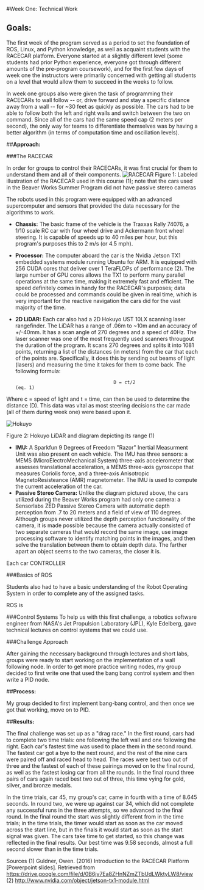 #Week One: Technical Work


## Goals:

  The first week of the program served as a period to set the foundation of ROS, Linux, and Python
  knowledge, as well as acquaint students with the RACECAR platform. Everyone started at a slightly 
  different level (some students had prior Python experience, everyone got through different amounts
  of the pre-program coursework), and for the first few days of week one the instructors were 
  primarily concerned with getting all students on a level that would allow them to succeed in the 
  weeks to follow.
  
  In week one groups also were given the task of programming their RACECARs to wall follow -- or, 
  drive forward and stay a specific distance away from a wall -- for ~30 feet as quickly as possible. 
  The cars had to be able to follow both the left and right walls and switch between the two on 
  command. Since all of the cars had the same speed cap (2 meters per second), the only way 
  for teams to differentiate themselves was by having a better algorithm (in terms of computation 
  time and oscillation levels). 

##**Approach:**
  
###The RACECAR
      
In order for groups to control their RACECARs, it was first crucial for them to understand them and all of their components. 
![RACECAR](https://cloud.githubusercontent.com/assets/18174572/17645837/ae61aabe-617e-11e6-96b2-f528a82376e1.png)
Figure 1: Labeled illustration of the RACECAR used in this course (1); note that the cars used in the Beaver Works Summer Program did not have passive stereo cameras

The robots used in this program were equipped with an advanced supercomputer and sensors that provided the data necessary for the algorithms to work. 
  * **Chassis:** The basic frame of the vehicle is the Traxxas Rally 74076, a 1/10 scale RC car with four wheel drive and    Ackermann front wheel steering. It is capable of speeds up to 40 miles per hour, but this program's purposes this to 2 m/s (or 4.5 mph).
  * **Processor:** The computer aboard the car is the Nvidia Jetson TX1 embedded systems module running Ubuntu for ARM. It is equipped with 256 CUDA cores that deliver over 1 TeraFLOPs of performance (2). The large number of GPU cores allows the TX1 to perform many parallel operations at the same time, making it extremely fast and efficient. The speed definitely comes in handy for the RACECAR's purposes; data could be processed and commands could be given in real time, which is very important for the reactive navigation the cars did for the vast majority of the time. 
  * **2D LiDAR:** Each car also had a 2D Hokuyo UST 10LX scanning laser rangefinder. The LiDAR has a range of .06m to ~10m and an accuracy of +/-40mm. It has a scan angle of 270 degrees and a speed of 40Hz. The laser scanner was one of the most frequently used scanners througout the duration of the program. It scans 270 degrees and splits it into 1081 points, returning a list of the distances (in meters) from the car that each of the points are. Specifically, it does this by sending out beams of light (lasers) and measuring the time it takes for them to come back. The following formula:

                                            D = ct/2                                                    (eq. 1)

Where c = speed of light and t = time, can then be used to determine the distance (D). This data was vital as most steering decisions the car made (all of them during week one) were based upon it. 
 
![Hokuyo](https://cloud.githubusercontent.com/assets/18174572/17646411/ba69fbc4-6195-11e6-8ebb-77e65e6b56e5.png)

Figure 2: Hokuyo LiDAR and diagram depicting its range (1)
  * **IMU:** A Sparkfun 9 Degrees of Freedom "Razor" Inertial Measurment Unit was also present on each vehicle. The IMU has three sensors: a MEMS (MicroElectroMechanical System) three-axis accelerometer that assesses translational acceleration, a MEMS three-axis gyroscope that measures Coriolis force, and a three-axis Anisotropic MagnetoResisteance (AMR) magnetometer. The IMU is used to compute the current acceleration of the car.
  * **Passive Stereo Camera:** Unlike the diagram pictured above, the cars utilized during the Beaver Works program had only one camera: a Sensorlabs ZED Passive Stereo Camera with automatic depth perception from .7 to 20 meters and a field of view of 110 degrees. Although groups never utilized the depth perception functionality of the camera, it is made possible because the camera actually consisted of two separate cameras that would record the same image, use image processing software to identify matching points in the images, and then solve the translation between them to obtain depth data. The farther apart an object seems to the two cameras, the closer it is. 

Each car CONTROLLER 
  

###Basics of ROS

Students also had to have a basic understanding of the Robot Operating System in order to complete any of the assigned tasks.

ROS is 
 
  
###Control Systems
To help us with this first challenge, a robotics software engineer from NASA's Jet Propulsion Laboratory (JPL), Kyle Edelberg, gave technical lectures on control systems that we could use.

###Challenge Approach

After gaining the necessary background through lectures and short labs, groups were ready to start working on the implementation of a wall following node. In order to get more practice writing nodes, my group decided to first write one that used the bang bang control system and then write a PID node. 

##**Process:**
  
  My group decided to first implement bang-bang control, and then once we got that working, move on 
  to PID. 

##**Results:**
  
  The final challenge was set up as a "drag race." In the first round, cars had to complete two time 
  trials: one following the left wall and one following the right. Each car's fastest time was used 
  to place them in the second round. The fastest car got a bye to the next round, and the rest of the
  nine cars were paired off and raced head to head. The races were best two out of three and the 
  fastest of each of these pairings moved on to the final round, as well as the fastest losing car 
  from all the rounds. In the final round three pairs of cars again raced best two out of three, this
  time vying for gold, silver, and bronze medals.
  
  In the time trials, car 45, my group's car, came in fourth with a time of 8.645 seconds. In round
  two, we were up against car 34, which did not complete any successful runs in the three attempts, 
  so we advanced to the final round. In the final round the start was slightly different from in the
  time trials; in the time trials, the timer would start as soon as the car moved across the start 
  line, but in the finals it would start as soon as the start signal was given. The cars take time 
  to get started, so this change was reflected in the final results. Our best time was 9.58 seconds, 
  almost a full second slower than in the time trials. 

Sources 
(1) Guldner, Owen. (2016) Introduction to the RACECAR Platform [Powerpoint slides]. Retrieved from https://drive.google.com/file/d/0B6jv7Ea8ZHnNZmZTbUdLWktyLW8/view
(2) http://www.nvidia.com/object/jetson-tx1-module.html
